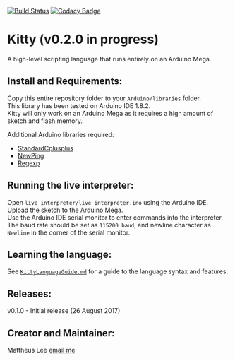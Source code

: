 [![Build Status](https://travis-ci.org/mattheuslee/KittyInterpreter.svg?branch=master)](https://travis-ci.org/mattheuslee/KittyInterpreter)
[![Codacy Badge](https://api.codacy.com/project/badge/Grade/f23a880e869647f89641f2d6a9e4a9ef)](https://www.codacy.com/app/mattheus.lee/KittyInterpreter?utm_source=github.com&amp;utm_medium=referral&amp;utm_content=mattheuslee/KittyInterpreter&amp;utm_campaign=Badge_Grade)
# Kitty (v0.2.0 in progress)
A high-level scripting language that runs entirely on an Arduino Mega.

## Install and Requirements:
Copy this entire repository folder to your `Arduino/libraries` folder.  
This library has been tested on Arduino IDE 1.8.2.  
Kitty will only work on an Arduino Mega as it requires a high amount of sketch and flash memory.  

Additional Arduino libraries required:  
* [StandardCplusplus](https://github.com/maniacbug/StandardCplusplus)
* [NewPing](https://github.com/PaulStoffregen/NewPing)
* [Regexp](https://github.com/nickgammon/Regexp)

## Running the live interpreter:
Open `live_interpreter/live_interpreter.ino` using the Arduino IDE.  
Upload the sketch to the Arduino Mega.  
Use the Arduino IDE serial monitor to enter commands into the interpreter.  
The baud rate should be set as `115200 baud`, and newline character as `Newline` in the corner of the serial monitor.  

## Learning the language:
See [`KittyLanguageGuide.md`](https://github.com/mattheuslee/KittyInterpreter/blob/master/KittyLanguageGuide.md) for a guide to the language syntax and features.

## Releases:
v0.1.0 - Initial release (26 August 2017)

## Creator and Maintainer:
Mattheus Lee [email me](mailto:mattheuslee@gmail.com)
